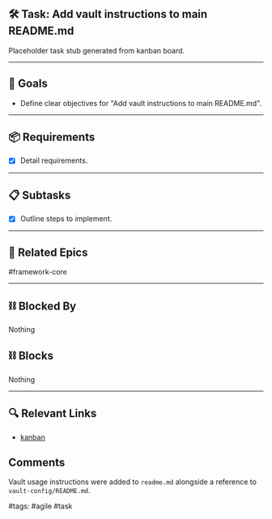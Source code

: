 ## 🛠️ Task: Add vault instructions to main README.md

Placeholder task stub generated from kanban board.

---

## 🎯 Goals

- Define clear objectives for "Add vault instructions to main README.md".

---

## 📦 Requirements

- [x] Detail requirements.

---

## 📋 Subtasks

- [x] Outline steps to implement.

---

## 🔗 Related Epics

#framework-core

---

## ⛓️ Blocked By

Nothing

## ⛓️ Blocks

Nothing

---

## 🔍 Relevant Links

- [kanban](../boards/kanban.md)

## Comments

Vault usage instructions were added to `readme.md` alongside a reference to
`vault-config/README.md`.

#tags: #agile #task
